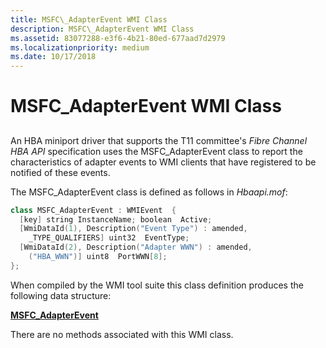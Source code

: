 ```yaml
---
title: MSFC\_AdapterEvent WMI Class
description: MSFC\_AdapterEvent WMI Class
ms.assetid: 83077288-e3f6-4b21-80ed-677aad7d2979
ms.localizationpriority: medium
ms.date: 10/17/2018
---
```


# MSFC\_AdapterEvent WMI Class


## <span id="ddk_msfc_adapterevent_wmi_class_kr"></span><span id="DDK_MSFC_ADAPTEREVENT_WMI_CLASS_KR"></span>


An HBA miniport driver that supports the T11 committee's *Fibre Channel HBA API* specification uses the MSFC\_AdapterEvent class to report the characteristics of adapter events to WMI clients that have registered to be notified of these events.

The MSFC\_AdapterEvent class is defined as follows in *Hbaapi.mof*:

```cpp
class MSFC_AdapterEvent : WMIEvent  {
  [key] string InstanceName; boolean  Active;
  [WmiDataId(1), Description("Event Type") : amended, 
    _TYPE_QUALIFIERS] uint32  EventType;
  [WmiDataId(2), Description("Adapter WWN") : amended, 
    ("HBA_WWN")] uint8  PortWWN[8];
};
```

When compiled by the WMI tool suite this class definition produces the following data structure:

[**MSFC\_AdapterEvent**](https://docs.microsoft.com/windows-hardware/drivers/ddi/hbapiwmi/ns-hbapiwmi-_msfc_adapterevent)

There are no methods associated with this WMI class.

 

 





